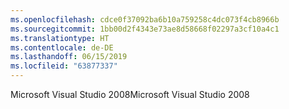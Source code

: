 ```yaml
---
ms.openlocfilehash: cdce0f37092ba6b10a759258c4dc073f4cb8966b
ms.sourcegitcommit: 1bb00d2f4343e73ae8d58668f02297a3cf10a4c1
ms.translationtype: HT
ms.contentlocale: de-DE
ms.lasthandoff: 06/15/2019
ms.locfileid: "63877337"
---
```

<span data-ttu-id="95a81-101">Microsoft Visual Studio 2008</span><span class="sxs-lookup"><span data-stu-id="95a81-101">Microsoft Visual Studio 2008</span></span>